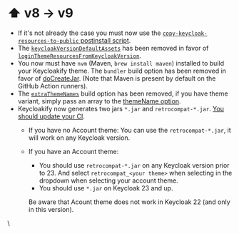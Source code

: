 # ⬆ v8 -> v9

* If it's not already the case you must now use the [`copy-keycloak-resources-to-public` postinstall script](https://github.com/keycloakify/keycloakify-starter/blob/92b20fe74154ef8cf037f4b156eb3b2e5264a074/package.json#L11).
* The [`keycloakVersionDefaultAssets`](https://docs.keycloakify.dev/v/v8/build-options#keycloakversiondefaultassets) has been removed in favor of [`loginThemeResourcesFromKeycloakVersion`](../build-options.md#loginthemeresourcesfromkeycloakversion). &#x20;
* You now must have `nvm` (Maven, `brew install maven`) installed to build your Keycloakify theme. The `bundler` build option has been removed in favor of [doCreateJar](../build-options.md#docreatejar).  (Note that Maven is present by default on the GitHub Action runners). &#x20;
* The [`extraThemeNames`](https://docs.keycloakify.dev/v/v8/build-options#extrathemenames) build option has been removed, if you have theme variant, simply pass an array to the [themeName option](../build-options.md#themename).
* Keycloakify now generates two jars `*.jar` and `retrocompat-*.jar`. [You should update your CI](https://github.com/keycloakify/keycloakify-starter/commit/c9aad1406502ba08c654ade4bfa95bf3a6e93830).
  * If you have no Account theme: You can use the `retrocompat-*.jar`, it will work on any Keycloak version.
  *   If you have an Account theme:&#x20;

      * You should use `retrocompat-*.jar` on any Keycloak version prior to 23. And select `retrocompat_<your theme>` when selecting in the dropdown when selecting your account theme. &#x20;
      * You should use `*.jar` on Keycloak 23 and up.

      Be aware that Acount theme does not work in Keycloak 22 (and only in this version).

\
